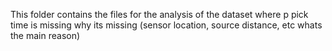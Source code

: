 This folder contains the files for the analysis of the dataset
  where p pick time is missing
    why its missing (sensor location, source distance, etc whats the main reason)
    
